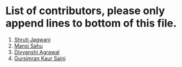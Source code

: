 # List of contributors, please only append lines to bottom of this file.

1. [Shruti Jagwani](https://github.com/shruti8019)
2. [Mansi Sahu](https://github.com/mansi0703)
3. [Divyanshi Agrawal](https://github.com/Divyanshi070700)
4. [Gursimran Kaur Saini](https://github.com/gursimran18)
